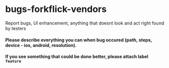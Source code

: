 # bugs-forkflick-vendors
Report bugs, UI enhancement, anything that doesnt look and act right found by testers 


#### Please describe everything you can when bug occured (path, steps, device - ios, android, resolution).
#### If you see something that could be done better, please attach label ```feature```


